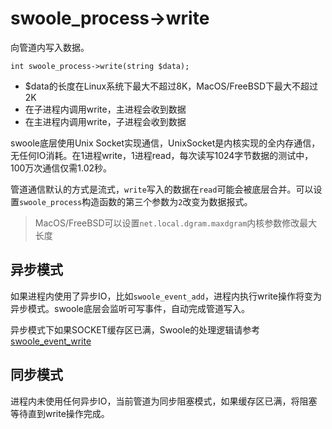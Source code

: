# **swoole\_process-&gt;write**

向管道内写入数据。

```
int swoole_process->write(string $data);

```

* $data的长度在Linux系统下最大不超过8K，MacOS\/FreeBSD下最大不超过2K
* 在子进程内调用write，主进程会收到数据
* 在主进程内调用write，子进程会收到数据

swoole底层使用Unix Socket实现通信，UnixSocket是内核实现的全内存通信，无任何IO消耗。在1进程write，1进程read，每次读写1024字节数据的测试中，100万次通信仅需1.02秒。

管道通信默认的方式是流式，`write`写入的数据在`read`可能会被底层合并。可以设置`swoole_process`构造函数的第三个参数为`2`改变为数据报式。

> MacOS\/FreeBSD可以设置`net.local.dgram.maxdgram`内核参数修改最大长度

## **异步模式**

如果进程内使用了异步IO，比如`swoole_event_add`，进程内执行write操作将变为异步模式。swoole底层会监听可写事件，自动完成管道写入。

异步模式下如果SOCKET缓存区已满，Swoole的处理逻辑请参考 [swoole\_event\_write](http://wiki.swoole.com/wiki/page/372.html)

## **同步模式**

进程内未使用任何异步IO，当前管道为同步阻塞模式，如果缓存区已满，将阻塞等待直到write操作完成。

